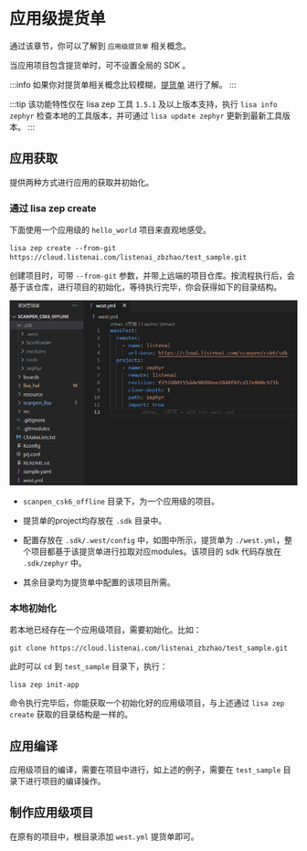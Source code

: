 # 应用级提货单

通过该章节，你可以了解到 `应用级提货单` 相关概念。

当应用项目包含提货单时，可不设置全局的 SDK 。

:::info
如果你对提货单相关概念比较模糊，[提货单](manifest.md) 进行了解。
:::

:::tip
该功能特性仅在 lisa zep 工具 `1.5.1` 及以上版本支持，执行 `lisa info zephyr` 检查本地的工具版本，并可通过 `lisa update zephyr` 更新到最新工具版本。
:::

## 应用获取

提供两种方式进行应用的获取并初始化。

### 通过 lisa zep create

下面使用一个应用级的 `hello_world` 项目来直观地感受。

```shell
lisa zep create --from-git https://cloud.listenai.com/listenai_zbzhao/test_sample.git
```

创建项目时，可带 `--from-git` 参数，并带上远端的项目仓库。按流程执行后，会基于该仓库，进行项目的初始化，等待执行完毕，你会获得如下的目录结构。

![image](./images/app_proj_1.png)

- `scanpen_csk6_offline` 目录下，为一个应用级的项目。

- 提货单的project均存放在 `.sdk` 目录中。

- 配置存放在 `.sdk/.west/config` 中，如图中所示，提货单为 `./west.yml`，整个项目都基于该提货单进行拉取对应modules。该项目的 sdk 代码存放在 `.sdk/zephyr` 中。

- 其余目录均为提货单中配置的该项目所需。

### 本地初始化

若本地已经存在一个应用级项目，需要初始化。比如：

```shell
git clone https://cloud.listenai.com/listenai_zbzhao/test_sample.git
```

此时可以 `cd` 到 `test_sample` 目录下，执行：

```shell
lisa zep init-app
```

命令执行完毕后，你能获取一个初始化好的应用级项目，与上述通过 `lisa zep create` 获取的目录结构是一样的。


## 应用编译

应用级项目的编译，需要在项目中进行，如上述的例子，需要在 `test_sample` 目录下进行项目的编译操作。

## 制作应用级项目

在原有的项目中，根目录添加 `west.yml` 提货单即可。